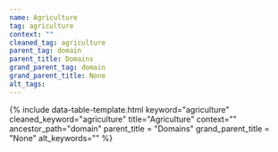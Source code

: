 ```yaml
---
name: Agriculture
tag: agriculture
context: ""
cleaned_tag: agriculture
parent_tag: domain
parent_title: Domains
grand_parent_tag: domain
grand_parent_title: None
alt_tags: 
---
```


{% include data-table-template.html 
  keyword="agriculture" 
  cleaned_keyword="agriculture" 
  title="Agriculture"
  context=""
  ancestor_path="domain" 
  parent_title = "Domains"
  grand_parent_title = "None"
  alt_keywords=""
%}

